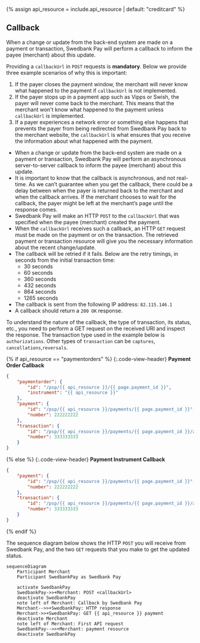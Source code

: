 {% assign api_resource = include.api_resource | default: "creditcard" %}

## Callback

When a change or update from the back-end system are made on a payment or
transaction, Swedbank Pay will perform a callback to inform the payee (merchant)
about this update.

Providing a `callbackUrl` in `POST` requests is **mandatory**. Below we provide
three example scenarios of why this is important:

1.  If the payer closes the payment window, the merchant will never know what
    happened to the payment if `callbackUrl` is not implemented.
2.  If the payer stops up in a payment app such as Vipps or Swish, the payer
    will never come back to the merchant. This means that the merchant won't
    know what happened to the payment unless `callbackUrl` is implemented.
3.  If a payer experiences a network error or something else happens that
    prevents the payer from being redirected from Swedbank Pay back to the
    merchant website, the `callbackUrl` is what ensures that you receive the
    information about what happened with the payment.

*   When a change or update from the back-end system are made on a payment or
    transaction, Swedbank Pay will perform an asynchronous server-to-server
    callback to inform the payee (merchant) about this update.
*   It is important to know that the callback is asynchronous, and not real-time. As we
    can’t guarantee when you get the callback, there could be a delay between
    when the payer is returned back to the merchant and when the callback
    arrives. If the merchant chooses to wait for the callback, the payer might
    be left at the merchant’s page until the response comes.
*   Swedbank Pay will make an HTTP `POST` to the `callbackUrl` that was
    specified when the payee (merchant) created the payment.
*   When the `callbackUrl` receives such a callback, an HTTP `GET` request
    must be made on the payment or on the transaction. The retrieved payment or
    transaction resource will give you the necessary information about the
    recent change/update.
*   The callback will be retried if it fails. Below are the retry timings, in
    seconds from the initial transaction time:
    *   30 seconds
    *   60 seconds
    *   360 seconds
    *   432 seconds
    *   864 seconds
    *   1265 seconds
*   The callback is sent from the following IP address: `82.115.146.1`
*   A callback should return a `200 OK` response.

To understand the nature of the callback, the type of transaction, its status, etc., 
you need to perform a GET request on the received URI and inspect the response. 
The transaction type used in the example below is `authorizations`.
Other types of `transaction` can be `captures`, `cancellations`,`reversals`.

{% if api_resource == "paymentorders" %}
{:.code-view-header}
**Payment Order Callback**

```json
{
    "paymentorder": {
        "id": "/psp/{{ api_resource }}/{{ page.payment_id }}",
        "instrument": "{{ api_resource }}"
    },
    "payment": {
        "id": "/psp/{{ api_resource }}/payments/{{ page.payment_id }}",
        "number": 222222222
    },
    "transaction": {
        "id": "/psp/{{ api_resource }}/payments/{{ page.payment_id }}/authorizations/{{ page.transaction_id }}",
        "number": 333333333
    }
}
```

{% else %}
{:.code-view-header}
**Payment Instrument Callback**

```json
{
    "payment": {
        "id": "/psp/{{ api_resource }}/payments/{{ page.payment_id }}",
        "number": 222222222
    },
    "transaction": {
        "id": "/psp/{{ api_resource }}/payments/{{ page.payment_id }}/authorizations/{{ page.transaction_id }}",
        "number": 333333333
    }
}
```

{% endif %}

The sequence diagram below shows the HTTP `POST` you will receive from Swedbank
Pay, and the two `GET` requests that you make to get the updated status.

```mermaid
sequenceDiagram
    Participant Merchant
    Participant SwedbankPay as Swedbank Pay

    activate SwedbankPay
    SwedbankPay->>+Merchant: POST <callbackUrl>
    deactivate SwedbankPay
    note left of Merchant: Callback by Swedbank Pay
    Merchant-->>+SwedbankPay: HTTP response
    Merchant->>+SwedbankPay: GET {{ api_resource }} payment
    deactivate Merchant
    note left of Merchant: First API request
    SwedbankPay-->>+Merchant: payment resource
    deactivate SwedbankPay
```
